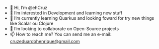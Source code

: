 - 👋 Hi, I’m @ehCruz
- 👀 I’m interested in Development and learning new stuff
- 🌱 I’m currently learning Quarkus and looking foward for try new things like Scalar ou Clojure
- 💞️ I’m looking to collaborate on Open-Source projects
- 📫 How to reach me? You can send me an e-mail: cruzeduardohenrique@gmail.com

<!---
ehCruz/ehCruz is a ✨ special ✨ repository because its `README.md` (this file) appears on your GitHub profile.
You can click the Preview link to take a look at your changes.
--->
